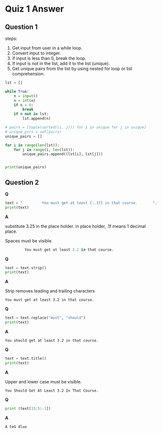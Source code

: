 # Quiz 1 Answer

## Question 1

steps:
1. Get input from user in a while loop.
2. Convert input to integer.
3. If input is less than 0, break the loop.
4. If input is not in the list, add it to the list (unique).
5. Get unique pairs from the list by using nested for loop or list comprehension.

```python
lst = []

while True:
    n = input()
    n = int(n)
    if n < 0:
        break
    if n not in lst:
        lst.append(n)

# pairs = [tuple(sorted((i, j))) for i in unique for j in unique]
# unique_pirs = set(pairs)
unique_pairs = []

for i in range(len(lst)):
    for j in range(i, len(lst)):
        unique_pairs.append((lst[i], lst[j]))


print(unique_pairs)
```

## Question 2

**Q**

```python
text = "         You must get at least {:.1f} in that course.       ".format(3.25)
print(text)
```

**A**

substitute 3.25 in the place holder.
in place holder, .1f means 1 decimal place.

Spaces must be visible.
```python
         You must get at least 3.2 in that course. 
```

**Q**

```python
text = text.strip()
print(text)
```

**A**

Strip removes leading and trailing characters

```
You must get at least 3.2 in that course. 
```

**Q**
```python
text = text.replace("must", "should")
print(text)
```

**A**

```
You should get at least 3.2 in that course.
```

**Q**
```python
text = text.title()
print(text)
```

**A**

Upper and lower case must be visible.

```
You Should Get At Least 3.2 In That Course.
```

**Q**
```python
print (text[15:5:-1])
```

**A**

```
A teG dluo
```
